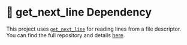 # 📌 get_next_line Dependency

This project uses [`get_next_line`](https://github.com/ChahirSaid/get_next_line) for reading lines from a file descriptor.  
You can find the full repository and details [here](https://github.com/ChahirSaid/get_next_line).

